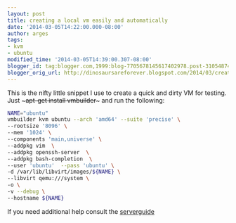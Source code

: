 ```yaml
---
layout: post
title: creating a local vm easily and automatically
date: '2014-03-05T14:22:00.000-08:00'
author: arges
tags:
- kvm
- ubuntu
modified_time: '2014-03-05T14:39:00.307-08:00'
blogger_id: tag:blogger.com,1999:blog-7705678145617402978.post-3105487472221967322
blogger_orig_url: http://dinosaursareforever.blogspot.com/2014/03/creating-local-vm-easily-and.html
---
```


This is the nifty little snippet I use to create a quick and dirty VM for
testing. Just ~~~apt-get install vmbuilder~~~ and run the following:

~~~bash
NAME="ubuntu"
vmbuilder kvm ubuntu --arch 'amd64' --suite 'precise' \
--rootsize '8096' \
--mem '1024' \
--components 'main,universe' \
--addpkg vim  \
--addpkg openssh-server  \
--addpkg bash-completion  \
--user 'ubuntu'  --pass 'ubuntu' \
-d /var/lib/libvirt/images/${NAME} \
--libvirt qemu:///system \
-o \
-v --debug \
--hostname ${NAME}
~~~

If you need additional help consult the
[serverguide](https://help.ubuntu.com/12.04/serverguide/jeos-and-vmbuilder.html
)

